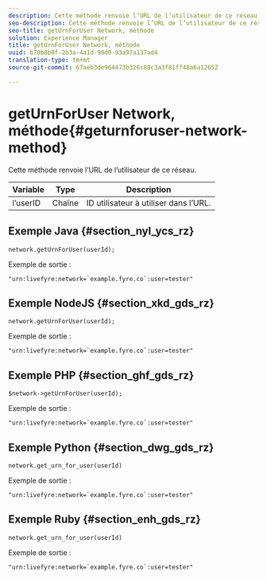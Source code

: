 ```yaml
---
description: Cette méthode renvoie l’URL de l’utilisateur de ce réseau.
seo-description: Cette méthode renvoie l’URL de l’utilisateur de ce réseau.
seo-title: getUrnForUser Network, méthode
solution: Experience Manager
title: getUrnForUser Network, méthode
uuid: b70b8b0f-2b3a-4a1d-90d0-93a97a137ad4
translation-type: tm+mt
source-git-commit: 67aeb3de964473b326c88c3a3f81ff48a6a12652

---
```



# getUrnForUser Network, méthode{#geturnforuser-network-method}

Cette méthode renvoie l’URL de l’utilisateur de ce réseau.

| Variable | Type | Description |
|--- |--- |--- |
| l’userID | Chaîne | ID utilisateur à utiliser dans l’URL. |

## Exemple Java {#section_nyl_ycs_rz}

```
network.getUrnForUser(userId);
```

Exemple de sortie :

```
"urn:livefyre:network=`example.fyre.co`:user=tester" 
```

## Exemple NodeJS {#section_xkd_gds_rz}

```
network.getUrnForUser(userId);
```

Exemple de sortie :

```
"urn:livefyre:network=`example.fyre.co`:user=tester" 
```

## Exemple PHP {#section_ghf_gds_rz}

```
$network->getUrnForUser(userId); 
```

Exemple de sortie :

```
"urn:livefyre:network=`example.fyre.co`:user=tester" 
```

## Exemple Python {#section_dwg_gds_rz}

```
network.get_urn_for_user(userId) 
```

Exemple de sortie :

```
"urn:livefyre:network=`example.fyre.co`:user=tester" 
```

## Exemple Ruby {#section_enh_gds_rz}

```
network.get_urn_for_user(userId) 
```

Exemple de sortie :

```
"urn:livefyre:network=`example.fyre.co`:user=tester" 
```
